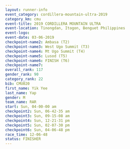 ```yaml
---
layout: runner-info 
event_category: cordillera-mountain-ultra-2019 
category_km: cmu 
event-title: 2019 CORDILLERA MOUNTAIN ULTRA 
event-location: Tinongdan, Itogon, Benguet Philippines 
event-logo: 
event-date: 03-06-2019 
checkpoint-name2: Ambasa (T2) 
checkpoint-name3: West Ugo Summit (T3) 
checkpoint-name4: Mt Ugo Summit (T4) 
checkpoint-name5: Lusod (T5) 
checkpoint-name6: FINISH (T6) 
checkpoint-name7: 
overall_rank: 117
gender_rank: 90
category_rank: 22
bib: CMU020
first_name: Yik Yee
last_name: Yap
gender: M
team_name: RAR
start: Sun, 04-00-00 am
checkpoint2: Sun, 06-42-35 am
checkpoint3: Sun, 09-15-08 am
checkpoint4: Sun, 12-21-31 pm
checkpoint5: Sun, 02-07-30 pm
checkpoint6: Sun, 04-06-48 pm
race_time: 12-06-48
status: FINISHER
---
```

